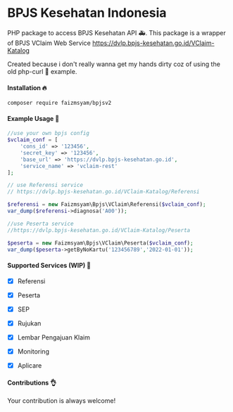 # BPJS Kesehatan Indonesia
PHP package to access BPJS Kesehatan API :ambulance:.
This package is a wrapper of BPJS VClaim Web Service
https://dvlp.bpjs-kesehatan.go.id/VClaim-Katalog

Created because i don't really wanna get my hands dirty coz of using the old php-curl
:shit: example.

#### Installation :fire:

`composer require faizmsyam/bpjsv2`

#### Example Usage :confetti_ball:
```php
//use your own bpjs config
$vclaim_conf = [
    'cons_id' => '123456',
    'secret_key' => '123456',
    'base_url' => 'https://dvlp.bpjs-kesehatan.go.id',
    'service_name' => 'vclaim-rest'
];

// use Referensi service
// https://dvlp.bpjs-kesehatan.go.id/VClaim-Katalog/Referensi

$referensi = new Faizmsyam\Bpjs\VClaim\Referensi($vclaim_conf);
var_dump($referensi->diagnosa('A00'));

//use Peserta service
//https://dvlp.bpjs-kesehatan.go.id/VClaim-Katalog/Peserta

$peserta = new Faizmsyam\Bpjs\VClaim\Peserta($vclaim_conf);
var_dump($peserta->getByNoKartu('123456789','2022-01-01'));
```


#### Supported Services (WIP) :rocket:

- [x] Referensi
- [x] Peserta
- [x] SEP
- [x] Rujukan
- [x] Lembar Pengajuan Klaim
- [x] Monitoring
- [x] Aplicare


#### Contributions :ok_hand:
Your contribution is always welcome!